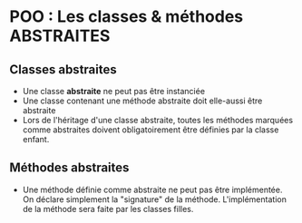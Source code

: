 # POO : Les classes & méthodes ABSTRAITES

## Classes abstraites

- Une classe **abstraite** ne peut pas être instanciée
- Une classe contenant une méthode abstraite doit elle-aussi être abstraite
- Lors de l'héritage d'une classe abstraite, toutes les méthodes marquées comme abstraites doivent obligatoirement être définies par la classe enfant.

## Méthodes abstraites

- Une méthode définie comme abstraite ne peut pas être implémentée. On déclare simplement la "signature" de la méthode. L'implémentation de la méthode sera faite par les classes filles.
